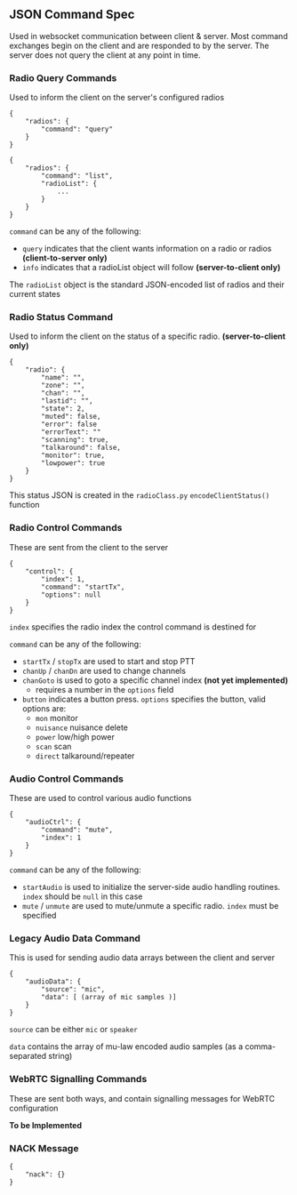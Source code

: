 ## JSON Command Spec

Used in websocket communication between client & server. Most command exchanges begin on the client and are responded to by the server. The server does not query the client at any point in time.

### Radio Query Commands

Used to inform the client on the server's configured radios

```
{
    "radios": {
        "command": "query"
    }
}
```

```
{
    "radios": {
        "command": "list",
        "radioList": {
            ...
        }
    }
}
```

`command` can be any of the following:
- `query` indicates that the client wants information on a radio or radios **(client-to-server only)**
- `info` indicates that a radioList object will follow **(server-to-client only)**

The `radioList` object is the standard JSON-encoded list of radios and their current states

### Radio Status Command

Used to inform the client on the status of a specific radio. **(server-to-client only)**

```
{
    "radio": {
        "name": "",
        "zone": "",
        "chan": "",
        "lastid": "",
        "state": 2,
        "muted": false,
        "error": false
        "errorText": ""
        "scanning": true,
        "talkaround": false,
        "monitor": true,
        "lowpower": true
    }
}
```

This status JSON is created in the `radioClass.py` `encodeClientStatus()` function

### Radio Control Commands

These are sent from the client to the server

```
{
    "control": {
        "index": 1,
        "command": "startTx",
        "options": null
    }
}
```

`index` specifies the radio index the control command is destined for

`command` can be any of the following:
- `startTx` / `stopTx` are used to start and stop PTT
- `chanUp` / `chanDn` are used to change channels
- `chanGoto` is used to goto a specific channel index **(not yet implemented)**
   - requires a number in the `options` field
- `button` indicates a button press. `options` specifies the button, valid options are:
   - `mon` monitor
   - `nuisance` nuisance delete
   - `power` low/high power
   - `scan` scan
   - `direct` talkaround/repeater

### Audio Control Commands

These are used to control various audio functions

```
{
    "audioCtrl": {
        "command": "mute",
        "index": 1
    }
}
```

`command` can be any of the following:
 - `startAudio` is used to initialize the server-side audio handling routines. `index` should be `null` in this case
 - `mute` / `unmute` are used to mute/unmute a specific radio. `index` must be specified
 

### Legacy Audio Data Command

This is used for sending audio data arrays between the client and server

```
{
    "audioData": {
        "source": "mic",
        "data": [ (array of mic samples )]
    }
}
```

`source` can be either `mic` or `speaker`

`data` contains the array of mu-law encoded audio samples (as a comma-separated string)

### WebRTC Signalling Commands

These are sent both ways, and contain signalling messages for WebRTC configuration

**To be Implemented**

### NACK Message

```
{
    "nack": {}
}
```